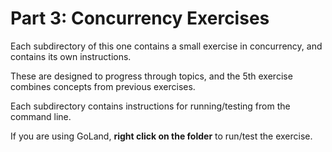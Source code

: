 # Part 3: Concurrency Exercises

Each subdirectory of this one contains a small exercise in concurrency, and
contains its own instructions.

These are designed to progress through topics, and the 5th exercise combines
concepts from previous exercises.

Each subdirectory contains instructions for running/testing from the command
line.

If you are using GoLand, __right click on the folder__ to run/test the exercise.
